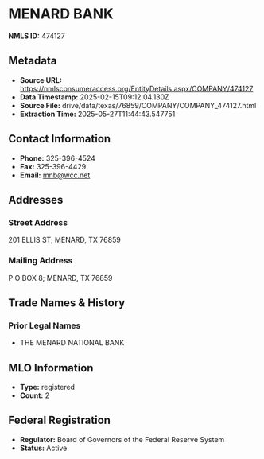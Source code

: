 # MENARD BANK

**NMLS ID:** 474127

## Metadata
- **Source URL:** https://nmlsconsumeraccess.org/EntityDetails.aspx/COMPANY/474127
- **Data Timestamp:** 2025-02-15T09:12:04.130Z
- **Source File:** drive/data/texas/76859/COMPANY/COMPANY_474127.html
- **Extraction Time:** 2025-05-27T11:44:43.547751

## Contact Information
- **Phone:** 325-396-4524
- **Fax:** 325-396-4429
- **Email:** mnb@wcc.net

## Addresses
### Street Address
201 ELLIS ST; MENARD, TX 76859

### Mailing Address
P O BOX 8; MENARD, TX 76859

## Trade Names & History
### Prior Legal Names
- THE MENARD NATIONAL BANK

## MLO Information
- **Type:** registered
- **Count:** 2

## Federal Registration
- **Regulator:** Board of Governors of the Federal Reserve System
- **Status:** Active
